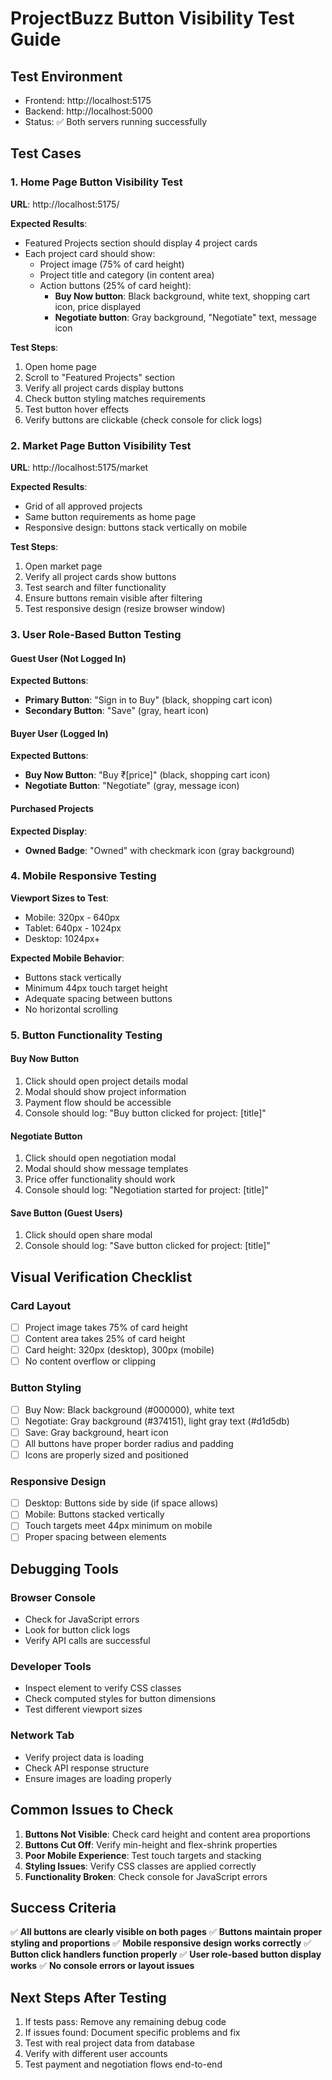 # ProjectBuzz Button Visibility Test Guide

## Test Environment
- Frontend: http://localhost:5175
- Backend: http://localhost:5000
- Status: ✅ Both servers running successfully

## Test Cases

### 1. Home Page Button Visibility Test
**URL**: http://localhost:5175/

**Expected Results**:
- Featured Projects section should display 4 project cards
- Each project card should show:
  - Project image (75% of card height)
  - Project title and category (in content area)
  - Action buttons (25% of card height):
    - **Buy Now button**: Black background, white text, shopping cart icon, price displayed
    - **Negotiate button**: Gray background, "Negotiate" text, message icon

**Test Steps**:
1. Open home page
2. Scroll to "Featured Projects" section
3. Verify all project cards display buttons
4. Check button styling matches requirements
5. Test button hover effects
6. Verify buttons are clickable (check console for click logs)

### 2. Market Page Button Visibility Test
**URL**: http://localhost:5175/market

**Expected Results**:
- Grid of all approved projects
- Same button requirements as home page
- Responsive design: buttons stack vertically on mobile

**Test Steps**:
1. Open market page
2. Verify all project cards show buttons
3. Test search and filter functionality
4. Ensure buttons remain visible after filtering
5. Test responsive design (resize browser window)

### 3. User Role-Based Button Testing

#### Guest User (Not Logged In)
**Expected Buttons**:
- **Primary Button**: "Sign in to Buy" (black, shopping cart icon)
- **Secondary Button**: "Save" (gray, heart icon)

#### Buyer User (Logged In)
**Expected Buttons**:
- **Buy Now Button**: "Buy ₹[price]" (black, shopping cart icon)
- **Negotiate Button**: "Negotiate" (gray, message icon)

#### Purchased Projects
**Expected Display**:
- **Owned Badge**: "Owned" with checkmark icon (gray background)

### 4. Mobile Responsive Testing

**Viewport Sizes to Test**:
- Mobile: 320px - 640px
- Tablet: 640px - 1024px
- Desktop: 1024px+

**Expected Mobile Behavior**:
- Buttons stack vertically
- Minimum 44px touch target height
- Adequate spacing between buttons
- No horizontal scrolling

### 5. Button Functionality Testing

#### Buy Now Button
1. Click should open project details modal
2. Modal should show project information
3. Payment flow should be accessible
4. Console should log: "Buy button clicked for project: [title]"

#### Negotiate Button
1. Click should open negotiation modal
2. Modal should show message templates
3. Price offer functionality should work
4. Console should log: "Negotiation started for project: [title]"

#### Save Button (Guest Users)
1. Click should open share modal
2. Console should log: "Save button clicked for project: [title]"

## Visual Verification Checklist

### Card Layout
- [ ] Project image takes 75% of card height
- [ ] Content area takes 25% of card height
- [ ] Card height: 320px (desktop), 300px (mobile)
- [ ] No content overflow or clipping

### Button Styling
- [ ] Buy Now: Black background (#000000), white text
- [ ] Negotiate: Gray background (#374151), light gray text (#d1d5db)
- [ ] Save: Gray background, heart icon
- [ ] All buttons have proper border radius and padding
- [ ] Icons are properly sized and positioned

### Responsive Design
- [ ] Desktop: Buttons side by side (if space allows)
- [ ] Mobile: Buttons stacked vertically
- [ ] Touch targets meet 44px minimum on mobile
- [ ] Proper spacing between elements

## Debugging Tools

### Browser Console
- Check for JavaScript errors
- Look for button click logs
- Verify API calls are successful

### Developer Tools
- Inspect element to verify CSS classes
- Check computed styles for button dimensions
- Test different viewport sizes

### Network Tab
- Verify project data is loading
- Check API response structure
- Ensure images are loading properly

## Common Issues to Check

1. **Buttons Not Visible**: Check card height and content area proportions
2. **Buttons Cut Off**: Verify min-height and flex-shrink properties
3. **Poor Mobile Experience**: Test touch targets and stacking
4. **Styling Issues**: Verify CSS classes are applied correctly
5. **Functionality Broken**: Check console for JavaScript errors

## Success Criteria

✅ **All buttons are clearly visible on both pages**
✅ **Buttons maintain proper styling and proportions**
✅ **Mobile responsive design works correctly**
✅ **Button click handlers function properly**
✅ **User role-based button display works**
✅ **No console errors or layout issues**

## Next Steps After Testing

1. If tests pass: Remove any remaining debug code
2. If issues found: Document specific problems and fix
3. Test with real project data from database
4. Verify with different user accounts
5. Test payment and negotiation flows end-to-end
